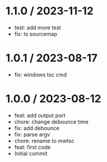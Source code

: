 
1.1.0 / 2023-11-12
==================

  * test: add more test
  * fix: ts sourcemap

1.0.1 / 2023-08-17
==================

  * fix: windows tsc cmd

1.0.0 / 2023-08-12
==================

  * feat: add output port
  * chore: change debounce time
  * fix: add debounce
  * fix: parse argv
  * chore: rename to mwtsc
  * feat: first code
  * Initial commit
